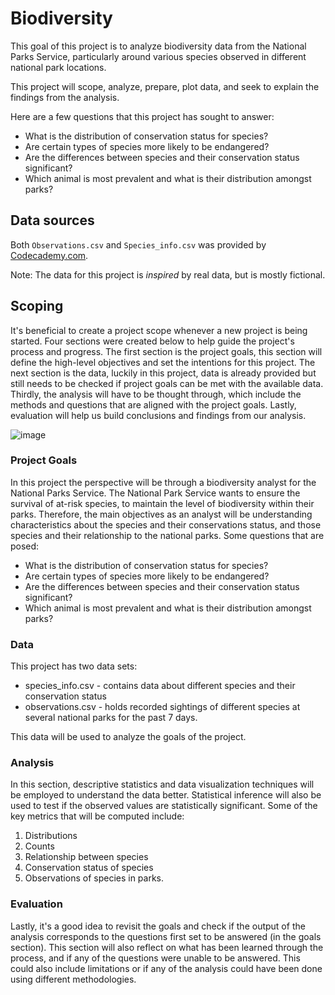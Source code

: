 # Biodiversity

This goal of this project is to analyze biodiversity data from the National Parks Service, particularly around various species observed in different national park locations.

This project will scope, analyze, prepare, plot data, and seek to explain the findings from the analysis.

Here are a few questions that this project has sought to answer:

- What is the distribution of conservation status for species?
- Are certain types of species more likely to be endangered?
- Are the differences between species and their conservation status significant?
- Which animal is most prevalent and what is their distribution amongst parks?

## Data sources

Both `Observations.csv` and `Species_info.csv` was provided by [Codecademy.com](https://www.codecademy.com).

Note: The data for this project is *inspired* by real data, but is mostly fictional.

## Scoping

It's beneficial to create a project scope whenever a new project is being started. Four sections were created below to help guide the project's process and progress. The first section is the project goals, this section will define the high-level objectives and set the intentions for this project. The next section is the data, luckily in this project, data is already provided but still needs to be checked if project goals can be met with the available data. Thirdly, the analysis will have to be thought through, which include the methods and questions that are aligned with the project goals. Lastly, evaluation will help us build conclusions and findings from our analysis.

![image](https://user-images.githubusercontent.com/65686215/184234012-ea882dee-dd66-4b9f-83c8-d5fa2322f0ac.png)

### Project Goals

In this project the perspective will be through a biodiversity analyst for the National Parks Service. The National Park Service wants to ensure the survival of at-risk species, to maintain the level of biodiversity within their parks. Therefore, the main objectives as an analyst will be understanding characteristics about the species and their conservations status, and those species and their relationship to the national parks. Some questions that are posed:

- What is the distribution of conservation status for species?
- Are certain types of species more likely to be endangered?
- Are the differences between species and their conservation status significant?
- Which animal is most prevalent and what is their distribution amongst parks?

### Data

This project has two data sets:

- species_info.csv - contains data about different species and their conservation status
- observations.csv - holds recorded sightings of different species at several national parks for the past 7 days.

This data will be used to analyze the goals of the project.

### Analysis

In this section, descriptive statistics and data visualization techniques will be employed to understand the data better. Statistical inference will also be used to test if the observed values are statistically significant. Some of the key metrics that will be computed include:

1. Distributions
1. Counts
1. Relationship between species
1. Conservation status of species
1. Observations of species in parks.

### Evaluation

Lastly, it's a good idea to revisit the goals and check if the output of the analysis corresponds to the questions first set to be answered (in the goals section). This section will also reflect on what has been learned through the process, and if any of the questions were unable to be answered. This could also include limitations or if any of the analysis could have been done using different methodologies.
